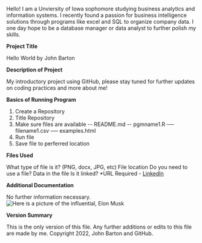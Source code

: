 Hello! I am a Unviersity of Iowa sophomore studying business analytics and information systems. I recently found a passion for business intelligence solutions through programs like excel and SQL to organize company data. I one day hope to be a database manager or data analyst to further polish my skills.

**Project Title**

Hello World by John Barton

**Description of Project**

My introductory project using GitHub, please stay tuned for further updates on coding practices and more about me!

**Basics of Running Program**

1. Create a Repository
2. Title Repository 
3. Make sure files are available
  -- README.md
  -- pgmname1.R
  ── filename1.csv
  ── examples.html
4. Run file
5. Save file to perferred location

**Files Used**

What type of file is it? (PNG, docx, JPG, etc)
File location
Do you need to use a file?
Data in the file
Is it linked? *URL Required - [LinkedIn](https://www.linkedin.com/in/johnmbarton/)

**Additional Documentation**

No further information necessary. ![Here is a picture of the influential, Elon Musk](https://www.google.com/imgres?imgurl=https%3A%2F%2Fupload.wikimedia.org%2Fwikipedia%2Fcommons%2F3%2F34%2FElon_Musk_Royal_Society_%2528crop2%2529.jpg&imgrefurl=https%3A%2F%2Fen.wikipedia.org%2Fwiki%2FElon_Musk&tbnid=W9EFT9JAfbXwaM&vet=12ahUKEwi4kf3J86r2AhVFrmoFHeXnCo4QMygAegUIARDWAQ..i&docid=cElLiMk8T9O8LM&w=461&h=606&q=elon%20musk&ved=2ahUKEwi4kf3J86r2AhVFrmoFHeXnCo4QMygAegUIARDWAQ)

**Version Summary**

This is the only version of this file. Any further additions or edits to this file are made by me. Copyright 2022, John Barton and GitHub.
